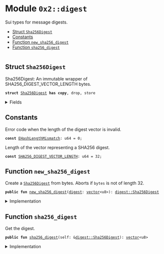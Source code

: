 
<a name="0x2_digest"></a>

# Module `0x2::digest`

Sui types for message digests.


-  [Struct `Sha256Digest`](#0x2_digest_Sha256Digest)
-  [Constants](#@Constants_0)
-  [Function `new_sha256_digest`](#0x2_digest_new_sha256_digest)
-  [Function `sha256_digest`](#0x2_digest_sha256_digest)


<pre><code></code></pre>



<a name="0x2_digest_Sha256Digest"></a>

## Struct `Sha256Digest`

Sha256Digest: An immutable wrapper of SHA256_DIGEST_VECTOR_LENGTH bytes.


<pre><code><b>struct</b> <a href="digest.md#0x2_digest_Sha256Digest">Sha256Digest</a> <b>has</b> <b>copy</b>, drop, store
</code></pre>



<details>
<summary>Fields</summary>


<dl>
<dt>
<code><a href="digest.md#0x2_digest">digest</a>: <a href="">vector</a>&lt;u8&gt;</code>
</dt>
<dd>

</dd>
</dl>


</details>

<a name="@Constants_0"></a>

## Constants


<a name="0x2_digest_EHashLengthMismatch"></a>

Error code when the length of the digest vector is invalid.


<pre><code><b>const</b> <a href="digest.md#0x2_digest_EHashLengthMismatch">EHashLengthMismatch</a>: u64 = 0;
</code></pre>



<a name="0x2_digest_SHA256_DIGEST_VECTOR_LENGTH"></a>

Length of the vector<u8> representing a SHA256 digest.


<pre><code><b>const</b> <a href="digest.md#0x2_digest_SHA256_DIGEST_VECTOR_LENGTH">SHA256_DIGEST_VECTOR_LENGTH</a>: u64 = 32;
</code></pre>



<a name="0x2_digest_new_sha256_digest"></a>

## Function `new_sha256_digest`

Create a <code><a href="digest.md#0x2_digest_Sha256Digest">Sha256Digest</a></code> from bytes. Aborts if <code>bytes</code> is not of length 32.


<pre><code><b>public</b> <b>fun</b> <a href="digest.md#0x2_digest_new_sha256_digest">new_sha256_digest</a>(<a href="digest.md#0x2_digest">digest</a>: <a href="">vector</a>&lt;u8&gt;): <a href="digest.md#0x2_digest_Sha256Digest">digest::Sha256Digest</a>
</code></pre>



<details>
<summary>Implementation</summary>


<pre><code><b>public</b> <b>fun</b> <a href="digest.md#0x2_digest_new_sha256_digest">new_sha256_digest</a>(<a href="digest.md#0x2_digest">digest</a>: <a href="">vector</a>&lt;u8&gt;): <a href="digest.md#0x2_digest_Sha256Digest">Sha256Digest</a> {
    <b>assert</b>!(<a href="_length">vector::length</a>(&<a href="digest.md#0x2_digest">digest</a>) == <a href="digest.md#0x2_digest_SHA256_DIGEST_VECTOR_LENGTH">SHA256_DIGEST_VECTOR_LENGTH</a>, <a href="digest.md#0x2_digest_EHashLengthMismatch">EHashLengthMismatch</a>);
    <a href="digest.md#0x2_digest_Sha256Digest">Sha256Digest</a> { <a href="digest.md#0x2_digest">digest</a> }
}
</code></pre>



</details>

<a name="0x2_digest_sha256_digest"></a>

## Function `sha256_digest`

Get the digest.


<pre><code><b>public</b> <b>fun</b> <a href="digest.md#0x2_digest_sha256_digest">sha256_digest</a>(self: &<a href="digest.md#0x2_digest_Sha256Digest">digest::Sha256Digest</a>): <a href="">vector</a>&lt;u8&gt;
</code></pre>



<details>
<summary>Implementation</summary>


<pre><code><b>public</b> <b>fun</b> <a href="digest.md#0x2_digest_sha256_digest">sha256_digest</a>(self: &<a href="digest.md#0x2_digest_Sha256Digest">Sha256Digest</a>): <a href="">vector</a>&lt;u8&gt; {
    self.<a href="digest.md#0x2_digest">digest</a>
}
</code></pre>



</details>
